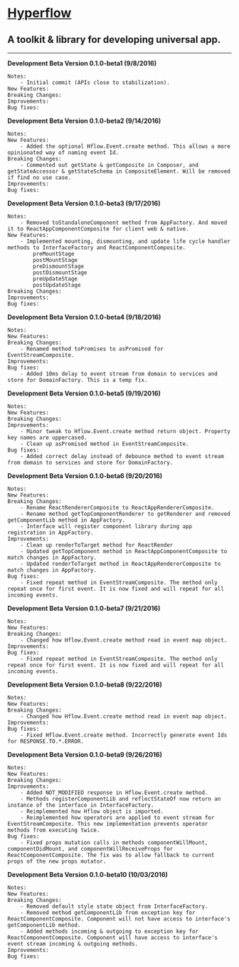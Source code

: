 # [Hyperflow](https://github.com/tuantle/hyperflow)
## A toolkit & library for developing universal app.

----

**Development Beta Version 0.1.0-beta1 (9/8/2016)**
```
Notes:
    - Initial commit (APIs close to stabilization).
New Features:
Breaking Changes:
Improvements:
Bug fixes:
```
**Development Beta Version 0.1.0-beta2 (9/14/2016)**
```
Notes:
New Features:
    - Added the optional Hflow.Event.create method. This allows a more opinionated way of naming event Id.  
Breaking Changes:
    - Commented out getState & getComposite in Composer, and getStateAccessor & getStateSchema in CompositeElement. Will be removed if find no use case.
Improvements:
Bug fixes:
```
**Development Beta Version 0.1.0-beta3 (9/17/2016)**
```
Notes:
    - Removed toStandaloneComponent method from AppFactory. And moved it to ReactAppComponentComposite for client web & native.
New Features:
    - Implemented mounting, dismounting, and update life cycle handler methods to InterfaceFactory and ReactComponentComposite.
        preMountStage
        postMountStage
        preDismountStage
        postDismountStage
        preUpdateStage
        postUpdateStage
Breaking Changes:
Improvements:
Bug fixes:
```
**Development Beta Version 0.1.0-beta4 (9/18/2016)**
```
Notes:
New Features:
Breaking Changes:
    - Renamed method toPromises to asPromised for EventStreamComposite.
Improvements:
Bug fixes:
    - Added 10ms delay to event stream from domain to services and store for DomainFactory. This is a temp fix.
```
**Development Beta Version 0.1.0-beta5 (9/19/2016)**
```
Notes:
New Features:
Breaking Changes:
Improvements:
    - Minor tweak to Hflow.Event.create method return object. Property key names are uppercased.
    - Clean up asPromised method in EventStreamComposite.
Bug fixes:
    - Added correct delay instead of debounce method to event stream from domain to services and store for DomainFactory.
```
**Development Beta Version 0.1.0-beta6 (9/20/2016)**
```
Notes:
New Features:
Breaking Changes:
    - Rename ReactRendererComposite to ReactAppRendererComposite.
    - Rename method getTopComponentRenderer to getRenderer and removed getComponentLib method in AppFactory.
    - Interface will register component library during app registration in AppFactory.
Improvements:
    - Clean up renderToTarget method for ReactRender
    - Updated getTopComponent method in ReactAppComponentComposite to match changes in AppFactory.
    - Updated renderToTarget method in ReactAppRendererComposite to match changes in AppFactory.
Bug fixes:
    - Fixed repeat method in EventStreamComposite. The method only repeat once for first event. It is now fixed and will repeat for all incoming events.
```
**Development Beta Version 0.1.0-beta7 (9/21/2016)**
```
Notes:
New Features:
Breaking Changes:
    - Changed how Hflow.Event.create method read in event map object.
Improvements:
Bug fixes:
    - Fixed repeat method in EventStreamComposite. The method only repeat once for first event. It is now fixed and will repeat for all incoming events.
```
**Development Beta Version 0.1.0-beta8 (9/22/2016)**
```
Notes:
New Features:
Breaking Changes:
    - Changed how Hflow.Event.create method read in event map object.
Improvements:
Bug fixes:
    - Fixed Hflow.Event.create method. Incorrectly generate event Ids for RESPONSE.TO.*.ERROR.
```
**Development Beta Version 0.1.0-beta9 (9/26/2016)**
```
Notes:
New Features:
Breaking Changes:
Improvements:
    - Added NOT_MODIFIED response in Hflow.Event.create method.
    - Methods registerComponentLib and reflectStateOf now return an instance of the interface in InterfaceFactory.
    - Reimplemented how Hflow object is imported.
    - Reimplemented how operators are applied to event stream for EventStreamComposite. This new implementation prevents operator methods from executing twice.
Bug fixes:
    - Fixed props mutation calls in methods componentWillMount, componentDidMount, and componentWillReceiveProps for ReactComponentComposite. The fix was to allow fallback to current props of the new props mutator.
```
**Development Beta Version 0.1.0-beta10 (10/03/2016)**
```
Notes:
New Features:
Breaking Changes:
    - Removed default style state object from InterfaceFactory.
    - Removed method getComponentLib from exception key for ReactComponentComposite. Component will not have access to interface's getComponentLib method.
    - Added methods incoming & outgoing to exception key for ReactComponentComposite. Component will have access to interface's event stream incoming & outgoing methods.
Improvements:
Bug fixes:
```
